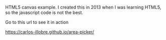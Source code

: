 HTML5 canvas example. I created this in 2013 when I was learning HTML5, so the javascript code is not the best.

Go to this url to see it in action

https://carlos-illobre.github.io/area-picker/
